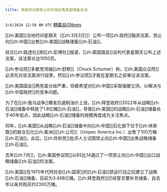```yaml
---
title: 美融资法案禁止向中国出售美国储备石油
---
```

`3/4/2024 12:58 AM UTC` [轉載自GNews](https://gnews.org/articles/2361919)

[[zh:美国]]当地时间星期天（[[zh:3月3日]]）公布一项[[zh:政府]]融资法案，禁止向[[zh:中国]]出售[[zh:美国]]战略储备[[zh:石油]]。

综合[[zh:路透社]]和[[zh:彭博社]]报道，[[zh:美国国会]]谈判代表星期天公布上述法案，该法案长达1050页。

[[zh:参议院]]多数党领袖[[zh:舒默]]（Chuck Schumer）称，[[zh:美国众议院]]必须先对该法案进行投票，然后[[zh:参议院]]才能在星期五之前审议该法案。

[[zh:美国国会]]两党虽分歧严重，但都希望对[[zh:中国]]采取强硬立场，以解决与[[zh:中国政府]]的竞争问题。

为了在[[zh:俄乌战争]]爆发后遏制油价上涨，[[zh:拜登政府]]2022年从战略[[zh:石油]]储备中释放了1.8亿桶[[zh:石油]]，导致[[zh:美国]]的战略[[zh:石油]]储备处于40年低点，因此战略[[zh:石油]]储备的规模再度成为关注焦点。

同年，[[zh:美国]]从战略[[zh:石油]]储备中向[[zh:中国]]石化旗下位于[[zh:休斯敦]]的联合石化[[zh:美洲]][[zh:公司]]（Unipec America Inc.）出售了100万桶[[zh:石油]]。此后，[[zh:共和党]]批评人士试图禁止向[[zh:中国]]出售战略储备[[zh:石油]]。

去年[[zh:7月]]，[[zh:美国参议院]]以85比14通过了一项禁止向[[zh:中国]]出口战略储备[[zh:石油]]的法案。

[[zh:美国]]在1970年代阿拉伯[[zh:国家]]的[[zh:石油]]禁运行动之后建立了战略[[zh:石油]]储备，目前为3.468亿桶。[[zh:拜登政府]]已经誓言要补充储备，自去年以来共购买约2300万桶。

